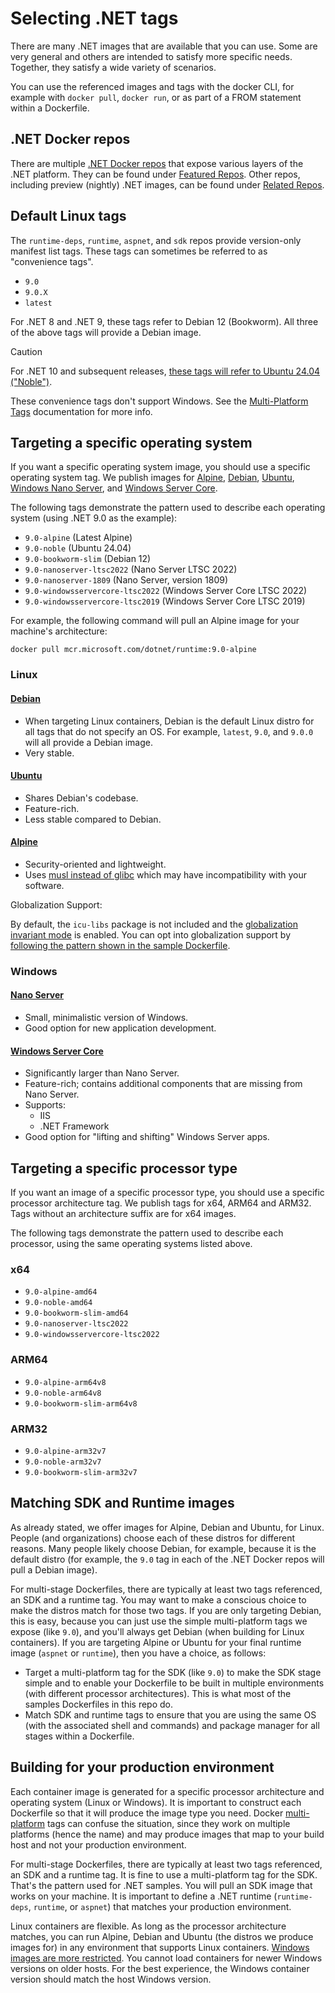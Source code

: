 # Selecting .NET tags

There are many .NET images that are available that you can use. Some are very general and others are intended to satisfy more specific needs. Together, they satisfy a wide variety of scenarios.

You can use the referenced images and tags with the docker CLI, for example with `docker pull`, `docker run`, or as part of a FROM statement within a Dockerfile.

## .NET Docker repos

There are multiple [.NET Docker repos](../README.md) that expose various layers
of the .NET platform. They can be found under [Featured Repos](/README.md#featured-repos).
Other repos, including preview (nightly) .NET images, can be found under
[Related Repos](/README.md#related-repositories).

## Default Linux tags

The `runtime-deps`, `runtime`, `aspnet`, and `sdk` repos provide version-only
manifest list tags. These tags can sometimes be referred to as "convenience
tags".

* `9.0`
* `9.0.X`
* `latest`

For .NET 8 and .NET 9, these tags refer to Debian 12 (Bookworm). All three
of the above tags will provide a Debian image.

> [!CAUTION]
> For .NET 10 and subsequent releases, [these tags will refer to Ubuntu 24.04
> ("Noble")](https://github.com/dotnet/dotnet-docker/discussions/5709).

These convenience tags don't support Windows. See the [Multi-Platform
Tags](/documentation/supported-tags.md#multi-platform-tags) documentation for
more info.

## Targeting a specific operating system

If you want a specific operating system image, you should use a specific operating system tag. We publish images for [Alpine](#alpine), [Debian](#debian), [Ubuntu](#ubuntu), [Windows Nano Server](#nano-server), and [Windows Server Core](#windows-server-core).

The following tags demonstrate the pattern used to describe each operating system (using .NET 9.0 as the example):

* `9.0-alpine` (Latest Alpine)
* `9.0-noble` (Ubuntu 24.04)
* `9.0-bookworm-slim` (Debian 12)
* `9.0-nanoserver-ltsc2022` (Nano Server LTSC 2022)
* `9.0-nanoserver-1809` (Nano Server, version 1809)
* `9.0-windowsservercore-ltsc2022` (Windows Server Core LTSC 2022)
* `9.0-windowsservercore-ltsc2019` (Windows Server Core LTSC 2019)

For example, the following command will pull an Alpine image for your machine's architecture:

```console
docker pull mcr.microsoft.com/dotnet/runtime:9.0-alpine
```

### Linux

#### [Debian](https://www.debian.org)

* When targeting Linux containers, Debian is the default Linux distro for all tags that do not specify an OS. For example, `latest`, `9.0`, and `9.0.0` will all provide a Debian image.
* Very stable.

#### [Ubuntu](https://ubuntu.com)

* Shares Debian's codebase.
* Feature-rich.
* Less stable compared to Debian.

#### [Alpine](https://www.alpinelinux.org)

* Security-oriented and lightweight.
* Uses [musl instead of glibc](https://wiki.musl-libc.org/functional-differences-from-glibc.html) which may have incompatibility with your software.

<a name="alpine-globalization">Globalization Support</a>:

By default, the `icu-libs` package is not included and the [globalization invariant mode](https://github.com/dotnet/runtime/blob/main/docs/design/features/globalization-invariant-mode.md) is enabled. You can opt into globalization support by [following the pattern shown in the sample Dockerfile](https://github.com/dotnet/dotnet-docker/blob/main/samples/dotnetapp/Dockerfile.alpine-icu).

### Windows

#### [Nano Server](https://docs.microsoft.com/virtualization/windowscontainers/manage-containers/container-base-images)

* Small, minimalistic version of Windows.
* Good option for new application development.

#### [Windows Server Core](https://docs.microsoft.com/virtualization/windowscontainers/manage-containers/container-base-images)

* Significantly larger than Nano Server.
* Feature-rich; contains additional components that are missing from Nano Server.
* Supports:
  * IIS
  * .NET Framework
* Good option for "lifting and shifting" Windows Server apps.

## Targeting a specific processor type

If you want an image of a specific processor type, you should use a specific processor architecture tag. We publish tags for x64, ARM64 and ARM32. Tags without an architecture suffix are for x64 images.

The following tags demonstrate the pattern used to describe each processor, using the same operating systems listed above.

### x64

* `9.0-alpine-amd64`
* `9.0-noble-amd64`
* `9.0-bookworm-slim-amd64`
* `9.0-nanoserver-ltsc2022`
* `9.0-windowsservercore-ltsc2022`

### ARM64

* `9.0-alpine-arm64v8`
* `9.0-noble-arm64v8`
* `9.0-bookworm-slim-arm64v8`

### ARM32

* `9.0-alpine-arm32v7`
* `9.0-noble-arm32v7`
* `9.0-bookworm-slim-arm32v7`

## Matching SDK and Runtime images

As already stated, we offer images for Alpine, Debian and Ubuntu, for Linux. People (and organizations) choose each of these distros for different reasons. Many people likely choose Debian, for example, because it is the default distro (for example, the `9.0` tag in each of the .NET Docker repos will pull a Debian image).

For multi-stage Dockerfiles, there are typically at least two tags referenced, an SDK and a runtime tag. You may want to make a conscious choice to make the distros match for those two tags. If you are only targeting Debian, this is easy, because you can just use the simple multi-platform tags we expose (like `9.0`), and you'll always get Debian (when building for Linux containers). If you are targeting Alpine or Ubuntu for your final runtime image (`aspnet` or `runtime`), then you have a choice, as follows:

* Target a multi-platform tag for the SDK (like `9.0`) to make the SDK stage simple and to enable your Dockerfile to be built in multiple environments (with different processor architectures). This is what most of the samples Dockerfiles in this repo do.
* Match SDK and runtime tags to ensure that you are using the same OS (with the associated shell and commands) and package manager for all stages within a Dockerfile.

## Building for your production environment

Each container image is generated for a specific processor architecture and operating system (Linux or Windows). It is important to construct each Dockerfile so that it will produce the image type you need. Docker [multi-platform](https://www.docker.com/blog/docker-official-images-now-multi-platform/) tags can confuse the situation, since they work on multiple platforms (hence the name) and may produce images that map to your build host and not your production environment.

For multi-stage Dockerfiles, there are typically at least two tags referenced, an SDK and a runtime tag. It is fine to use a multi-platform tag for the SDK. That's the pattern used for .NET samples. You will pull an SDK image that works on your machine. It is important to define a .NET runtime (`runtime-deps`, `runtime`, or `aspnet`) that matches your production environment.

Linux containers are flexible. As long as the processor architecture matches, you can run Alpine, Debian and Ubuntu (the distros we produce images for) in any environment that supports Linux containers. [Windows images are more restricted](https://docs.microsoft.com/virtualization/windowscontainers/deploy-containers/version-compatibility). You cannot load containers for newer Windows versions on older hosts. For the best experience, the Windows container version should match the host Windows version.

